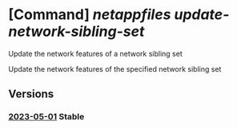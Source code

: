 # [Command] _netappfiles update-network-sibling-set_

Update the network features of a network sibling set

Update the network features of the specified network sibling set

## Versions

### [2023-05-01](/Resources/mgmt-plane/L3N1YnNjcmlwdGlvbnMve30vcHJvdmlkZXJzL21pY3Jvc29mdC5uZXRhcHAvbG9jYXRpb25zL3t9L3VwZGF0ZW5ldHdvcmtzaWJsaW5nc2V0/2023-05-01.xml) **Stable**

<!-- mgmt-plane /subscriptions/{}/providers/microsoft.netapp/locations/{}/updatenetworksiblingset 2023-05-01 -->
